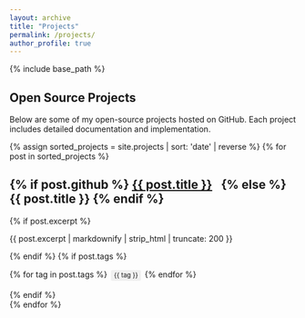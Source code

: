 ```yaml
---
layout: archive
title: "Projects"
permalink: /projects/
author_profile: true
---
```


{% include base_path %}

## Open Source Projects

Below are some of my open-source projects hosted on GitHub. Each project includes detailed documentation and implementation.

<div class="grid__wrapper">
  {% assign sorted_projects = site.projects | sort: 'date' | reverse %}
  {% for post in sorted_projects %}
    <div class="grid__item">
      <article class="archive__item" itemscope itemtype="https://schema.org/CreativeWork">
        <h2 class="archive__item-title" itemprop="headline">
          {% if post.github %}
            <a href="{{ post.github }}" target="_blank" rel="noopener noreferrer">{{ post.title }}</a>
            <a href="{{ post.github }}" target="_blank" rel="noopener noreferrer" style="margin-left: 0.5em;">
              <i class="fab fa-github" aria-hidden="true"></i>
            </a>
          {% else %}
            {{ post.title }}
          {% endif %}
        </h2>
        {% if post.excerpt %}
          <p class="archive__item-excerpt" itemprop="description">{{ post.excerpt | markdownify | strip_html | truncate: 200 }}</p>
        {% endif %}
        {% if post.tags %}
          <p class="archive__item-tags">
            {% for tag in post.tags %}
              <span class="archive__item-tag">{{ tag }}</span>
            {% endfor %}
          </p>
        {% endif %}
      </article>
    </div>
  {% endfor %}
</div>

<style>
.archive__item-tag {
  display: inline-block;
  padding: 0.2em 0.5em;
  margin: 0.2em;
  font-size: 0.8em;
  background-color: #f0f0f0;
  border-radius: 3px;
}
</style>